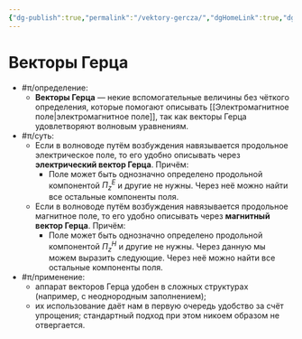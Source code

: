 ```yaml
---
{"dg-publish":true,"permalink":"/vektory-gercza/","dgHomeLink":true,"dgPassFrontmatter":false}
---
```



# Векторы Герца

- #π/определение:
	- **Векторы Герца** — некие вспомогательные величины без чёткого определения, которые помогают описывать [[Электромагнитное поле|электромагнитное поле]], так как векторы Герца удовлетворяют волновым уравнениям.
- #π/суть:
	- Если в волноводе путём возбуждения навязывается продольное электрическое поле, то его удобно описывать через **электрический вектор Герца**. Причём:
		- Поле может быть однозначно определено продольной компонентой $П_{z}^{E}$ и другие не нужны. Через неё можно найти все остальные компоненты поля.
	- Если в волноводе путём возбуждения навязывается продольное магнитное поле, то его удобно описывать через **магнитный вектор Герца**. Причём:
		- Поле может быть однозначно определено продольной компонентой $П_{z}^{H}$ и другие не нужны. Через данную мы можем выразить следующие. Через неё можно найти все остальные компоненты поля.
- #π/применение:
	- аппарат векторов Герца удобен в сложных структурах (например, с неоднородным заполнением);
	- их использование даёт нам в первую очередь удобство за счёт упрощения; стандартный подход при этом никоем образом не отвергается.